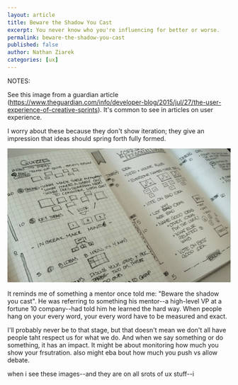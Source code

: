 ```yaml
---
layout: article
title: Beware the Shadow You Cast
excerpt: You never know who you're influencing for better or worse.
permalink: beware-the-shadow-you-cast
published: false
author: Nathan Ziarek
categories: [ux]
---
```


NOTES:

See this image from a guardian article (https://www.theguardian.com/info/developer-blog/2015/jul/27/the-user-experience-of-creative-sprints). It's common to see in articles on user experience. 

I worry about these because they don't show iteration; they give an impression that ideas should spring forth fully formed. 

<img src="objects/sketch-notes.jpg" alt="Sketchnotes" />

It reminds me of something a mentor once told me: "Beware the shadow you cast". He was referring to something his mentor--a high-level VP at a fortune 10 company--had told him he learned the hard way. When people hang on your every word, your every word have to be measured and exact.

I'll probably never be to that stage, but that doesn't mean we don't all have people taht respect us for what we do. And when we say something or do something, it has an impact. It might be about monitoring how much you show your frsutration. also might eba bout how much you push vs allow debate. 

when i see these images--and they are on all srots of ux stuff--i